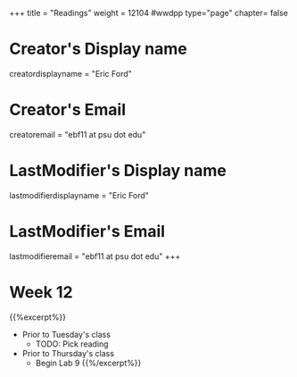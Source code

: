 +++
title = "Readings"
weight = 12104  #wwdpp
type="page"
chapter= false

# Creator's Display name
creatordisplayname = "Eric Ford"
# Creator's Email
creatoremail = "ebf11 at psu dot edu"
# LastModifier's Display name
lastmodifierdisplayname = "Eric Ford"
# LastModifier's Email
lastmodifieremail = "ebf11 at psu dot edu"
+++


# Week 12
{{%excerpt%}}
- Prior to Tuesday's class
   + TODO: Pick reading
- Prior to Thursday's class
   + Begin Lab 9
{{%/excerpt%}}
